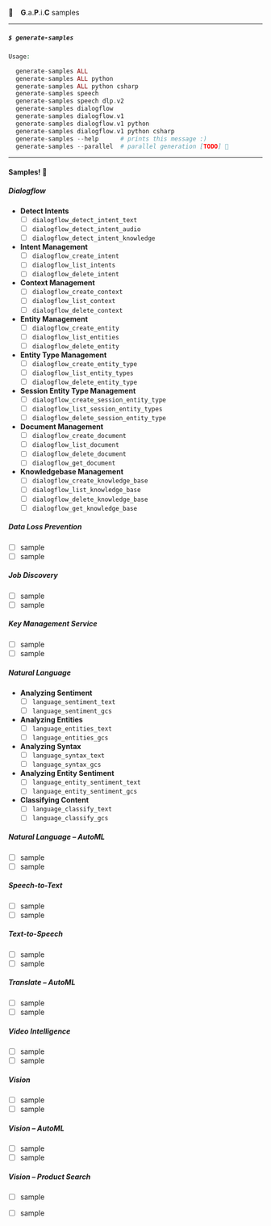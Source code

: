 🐄 ` ` **G**.a.**P**.i.**C** samples` `

----

##### `$ generate-samples`

```php
Usage:

  generate-samples ALL
  generate-samples ALL python
  generate-samples ALL python csharp
  generate-samples speech
  generate-samples speech dlp.v2
  generate-samples dialogflow
  generate-samples dialogflow.v1
  generate-samples dialogflow.v1 python
  generate-samples dialogflow.v1 python csharp
  generate-samples --help      # prints this message :)
  generate-samples --parallel  # parallel generation [TODO] 🦇
```
----

#### Samples! 🦑

##### Dialogflow
   
  - **Detect Intents**
    - [ ] `dialogflow_detect_intent_text`
    - [ ] `dialogflow_detect_intent_audio`
    - [ ] `dialogflow_detect_intent_knowledge`
 - **Intent Management**
    - [ ] `dialogflow_create_intent`
    - [ ] `dialogflow_list_intents`
    - [ ] `dialogflow_delete_intent`
 - **Context Management**
    - [ ] `dialogflow_create_context`
    - [ ] `dialogflow_list_context`
    - [ ] `dialogflow_delete_context`
  - **Entity Management**
    - [ ] `dialogflow_create_entity`
    - [ ] `dialogflow_list_entities`
    - [ ] `dialogflow_delete_entity`
 - **Entity Type Management**
    - [ ] `dialogflow_create_entity_type`
    - [ ] `dialogflow_list_entity_types`
    - [ ] `dialogflow_delete_entity_type`
  - **Session Entity Type Management**
    - [ ] `dialogflow_create_session_entity_type`
    - [ ] `dialogflow_list_session_entity_types`
    - [ ] `dialogflow_delete_session_entity_type`
  - **Document Management**
    - [ ] `dialogflow_create_document`
    - [ ] `dialogflow_list_document`
    - [ ] `dialogflow_delete_document`
    - [ ] `dialogflow_get_document`
  - **Knowledgebase Management**
    - [ ] `dialogflow_create_knowledge_base`
    - [ ] `dialogflow_list_knowledge_base`
    - [ ] `dialogflow_delete_knowledge_base`
    - [ ] `dialogflow_get_knowledge_base`
   
##### Data Loss Prevention

 - [ ] sample
 - [ ] sample
 
##### Job Discovery

 - [ ] sample
 - [ ] sample

##### Key Management Service

 - [ ] sample
 - [ ] sample

##### Natural Language

 - **Analyzing Sentiment**
    - [ ] `language_sentiment_text`
    - [ ] `language_sentiment_gcs`
  - **Analyzing Entities**
    - [ ] `language_entities_text`
    - [ ] `language_entities_gcs`
  - **Analyzing Syntax**
    - [ ] `language_syntax_text`
    - [ ] `language_syntax_gcs`
  - **Analyzing Entity Sentiment**
    - [ ] `language_entity_sentiment_text`
    - [ ] `language_entity_sentiment_gcs`
  - **Classifying Content**
    - [ ] `language_classify_text`
    - [ ] `language_classify_gcs`

##### Natural Language – AutoML

 - [ ] sample
 - [ ] sample

##### Speech-to-Text

 - [ ] sample
 - [ ] sample

##### Text-to-Speech

 - [ ] sample
 - [ ] sample

##### Translate – AutoML

 - [ ] sample
 - [ ] sample

##### Video Intelligence

 - [ ] sample
 - [ ] sample

##### Vision

 - [ ] sample
 - [ ] sample

##### Vision – AutoML

 - [ ] sample
 - [ ] sample

##### Vision – Product Search

 - [ ] sample
 - [ ] sample

